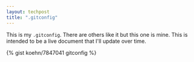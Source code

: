 ```yaml
---
layout: techpost
title: ".gitconfig"
---
```


This is my `.gitconfig`. There are others like it but this one is mine. This is intended to be a live document that I'll update over time.

{% gist koehn/7847041 gitconfig %}
